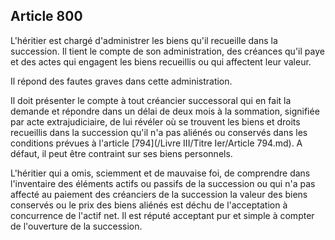Article 800
----
L'héritier est chargé d'administrer les biens qu'il recueille dans la
succession. Il tient le compte de son administration, des créances qu'il paye et
des actes qui engagent les biens recueillis ou qui affectent leur valeur.

Il répond des fautes graves dans cette administration.

Il doit présenter le compte à tout créancier successoral qui en fait la demande
et répondre dans un délai de deux mois à la sommation, signifiée par acte
extrajudiciaire, de lui révéler où se trouvent les biens et droits recueillis
dans la succession qu'il n'a pas aliénés ou conservés dans les conditions
prévues à l'article [794](/Livre III/Titre Ier/Article 794.md). A défaut, il peut être contraint sur ses biens
personnels.

L'héritier qui a omis, sciemment et de mauvaise foi, de comprendre dans
l'inventaire des éléments actifs ou passifs de la succession ou qui n'a pas
affecté au paiement des créanciers de la succession la valeur des biens
conservés ou le prix des biens aliénés est déchu de l'acceptation à concurrence
de l'actif net. Il est réputé acceptant pur et simple à compter de l'ouverture
de la succession.
